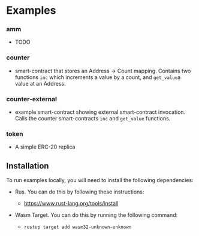 # Examples

### amm

- TODO

### counter

- smart-contract that stores an Address -> Count mapping. Contains two functions `inc` which increments a value by a count, and `get_value`a value at an Address.

### counter-external

- example smart-contract showing external smart-contract invocation. Calls the counter smart-contracts `inc` and `get_value` functions.

### token

- A simple ERC-20 replica

## Installation

To run examples locally, you will need to install the following dependencies:

- Rus. You can do this by following these instructions:

  - https://www.rust-lang.org/tools/install

- Wasm Target. You can do this by running the following command:
  - `rustup target add wasm32-unknown-unknown`
